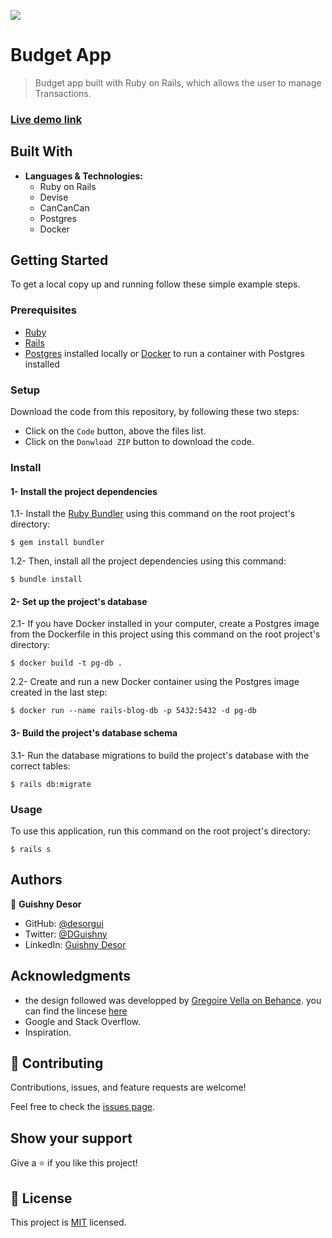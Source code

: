 ![](https://img.shields.io/badge/Microverse-blueviolet)

# Budget App

> Budget app built with Ruby on Rails, which allows the user to manage Transactions.

### [Live demo link](https://desorgui-budget-app.herokuapp.com/)

## Built With

- **Languages & Technologies:**
  - Ruby on Rails
  - Devise
  - CanCanCan
  - Postgres
  - Docker

## Getting Started

To get a local copy up and running follow these simple example steps.

### Prerequisites

- [Ruby](https://www.ruby-lang.org/en/downloads/)
- [Rails](https://rubyonrails.org/)
- [Postgres](https://www.postgresql.org/) installed locally or [Docker](https://www.docker.com/) to run a container with Postgres installed

### Setup

Download the code from this repository, by following these two steps:

- Click on the `Code` button, above the files list.
- Click on the `Donwload ZIP` button to download the code.

### Install

#### 1- Install the project dependencies

1.1- Install the [Ruby Bundler](https://bundler.io/) using this command on the root project's directory:

```console
$ gem install bundler
```

1.2- Then, install all the project dependencies using this command:

```console
$ bundle install
```

#### 2- Set up the project's database

2.1- If you have Docker installed in your computer, create a Postgres image from the Dockerfile in this project using this command on the root project's directory:

```console
$ docker build -t pg-db .
```

2.2- Create and run a new Docker container using the Postgres image created in the last step:

```console
$ docker run --name rails-blog-db -p 5432:5432 -d pg-db
```

#### 3- Build the project's database schema

3.1- Run the database migrations to build the project's database with the correct tables:

```console
$ rails db:migrate
```

### Usage

To use this application, run this command on the root project's directory:

```console
$ rails s
```

## Authors

👤 **Guishny Desor**

- GitHub: [@desorgui](https://github.com/desorgui)
- Twitter: [@DGuishny](https://twitter.com/DGuishny)
- LinkedIn: [Guishny Desor](https://www.linkedin.com/in/guishny-desor-5421a01a9/)


## Acknowledgments

- the design followed was developped by [Gregoire Vella on Behance](https://www.behance.net/gregoirevella). you can find the lincese [here](https://creativecommons.org/licenses/by-nc/4.0/)
- Google and Stack Overflow.
- Inspiration.

## 🤝 Contributing

Contributions, issues, and feature requests are welcome!

Feel free to check the [issues page](../../issues/).

## Show your support

Give a ⭐️ if you like this project!

## 📝 License

This project is [MIT](./MIT.md) licensed.
